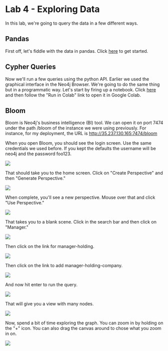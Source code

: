 # Lab 4 - Exploring Data
In this lab, we're going to query the data in a few different ways.

## Pandas
First off, let's fiddle with the data in pandas.  Click [here](exploring_pandas.ipynb) to get started.

## Cypher Queries
Now we'll run a few queries using the python API.  Earlier we used the graphical interface in the Neo4j Browser.  We're going to do the same thing but in a programmatic way.  Let's start by firing up a notebook.  Click [here](exploring_cypher.ipynb) and then follow the "Run in Colab" link to open it in Google Colab.

## Bloom
Bloom is Neo4j's business intelligence (BI) tool.  We can open it on port 7474 under the path /bloom of the instance we were using previously.  For instance, for my deployment, the URL is http://35.237.130.165:7474/bloom

When you open Bloom, you should see the login screen.  Use the same credentials we used before.  If you kept the defaults the username will be neo4j and the password foo123.

![](images/01-login.png)

That should take you to the home screen.  Click on "Create Perspective" and then "Generate Perspective."

![](images/02-home.png)

When complete, you'll see a new perspective.  Mouse over that and click "Use Perspective."

![](images/03-perspective.png)

That takes you to a blank scene.  Click in the search bar and then click on "Manager."

![](images/04-scene.png)

Then click on the link for manager-holding.

![](images/05-manager.png)

Then click on the link to add manager-holding-company.

![](images/06-holding.png)

And now hit enter to run the query.

![](images/07-company.png)

That will give you a view with many nodes.

![](images/08-result.png)

Now, spend a bit of time exploring the graph.  You can zoom in by holding on the "+" icon.  You can also drag the canvas around to chose what you zoom in on.

![](images/09-explore.png)
